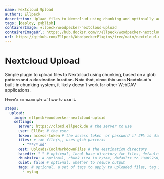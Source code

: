 ```yaml
---
name: Nextcloud Upload
authors: Ellpeck
description: Upload files to Nextcloud using chunking and optionally add tags to files
tags: [deploy, publish]
containerImage: ellpeck/woodpecker-nextcloud-upload
containerImageUrl: https://hub.docker.com/r/ellpeck/woodpecker-nextcloud-upload
url: https://github.com/Ellpeck/WoodpeckerPlugins/tree/main/nextcloud-upload
---
```


# Nextcloud Upload
Simple plugin to upload files to Nextcloud using chunking, based on a glob pattern and a destination location. Note that, since this uses Nextcloud's built-in chunking system, it likely doesn't work for other WebDAV applications.

Here's an example of how to use it:
```yml
steps:
  upload:
    image: ellpeck/woodpecker-nextcloud-upload
    settings:
      server: https://cloud.ellpeck.de # the server to use
      user: EllBot # the user
      token: access-token # the access token, or password if 2FA is disabled
      files: # the file(s), uses glob patterns
        - "**/*.md"
      dest: Uploads/CoolMarkdownFiles # the destination directory
      basedir: "." # optional, local base directory for files, defaults to .
      chunksize: # optional, chunk size in bytes, defaults to 10485760, or 10 MiB
      quiet: false # optional, whether to reduce output
      tags: # optional, a set of tags to apply to uploaded files, tag is expected to already exist
        - mytag
```
